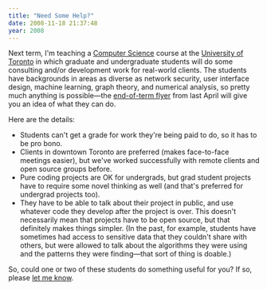 ```yaml
---
title: "Need Some Help?"
date: 2008-11-18 21:37:48
year: 2008
---
```

Next term, I'm teaching a <a href="http://www.cs.utoronto.ca">Computer Science</a> course at the <a href="http://www.utoronto.ca">University of Toronto</a> in which graduate and undergraduate students will do some consulting and/or development work for real-world clients. The students have backgrounds in areas as diverse as network security, user interface design, machine learning, graph theory, and numerical analysis, so pretty much anything is possible—the <a href="http://www.cs.toronto.edu/~gvwilson/2008-winter-showcase.pdf">end-of-term flyer</a> from last April will give you an idea of what they can do.

Here are the details:
<ul>
	<li>Students can't get a grade for work they're being paid to do, so it has to be pro bono.</li>
	<li>Clients in downtown Toronto are preferred (makes face-to-face meetings easier), but we've worked successfully with remote clients and open source groups before.</li>
	<li>Pure coding projects are OK for undergrads, but grad student projects have to require some novel thinking as well (and that's preferred for undergrad projects too).</li>
	<li>They have to be able to talk about their project in public, and use whatever code they develop after the project is over.  This doesn't necessarily mean that projects have to be open source, but that definitely makes things simpler.  (In the past, for example, students have sometimes had access to sensitive data that they couldn't share with others, but were allowed to talk about the algorithms they were using and the patterns they were finding—that sort of thing is doable.)</li>
</ul>
So, could one or two of these students do something useful for you?  If so, please <a href="mailto:gvwilson@cs.utoronto.ca">let me know</a>.

